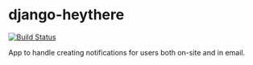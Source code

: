 django-heythere
===============

[![Build Status](https://drone.io/github.com/brack3t/django-heythere/status.png)](https://drone.io/github.com/brack3t/django-heythere/latest)

App to handle creating notifications for users both on-site and in email.
